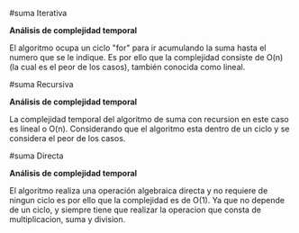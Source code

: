 #suma Iterativa

**Análisis de complejidad temporal**

El algoritmo ocupa un ciclo "for" para ir acumulando la suma hasta el numero que se le indique. Es por ello que la complejidad consiste de O(n) (la cual es el peor de los casos), también conocida como lineal.  

#suma Recursiva

**Análisis de complejidad temporal**

 La complejidad temporal del algoritmo de suma con recursion en este caso es lineal o 
  O(n). Considerando que el algoritmo esta dentro de un ciclo y se considera el peor de los casos.


#suma Directa

**Análisis de complejidad temporal**

El algoritmo realiza una operación algebraica directa y no requiere de ningun ciclo es por ello que la complejidad es de O(1). Ya que no depende de un ciclo, y siempre tiene que realizar la operacion que consta de multiplicacion, suma y division. 

